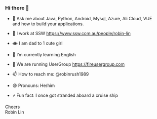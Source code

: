 ### Hi there 👋

* 💬 Ask me about Java, Python, Android, Mysql, Azure, Ali Cloud, VUE and how to build your applications.
* 🔭 I work at SSW https://www.ssw.com.au/people/robin-lin 
* 👪 I am dad to 1 cute girl 
 
* 🌱 I’m currently learning English 
* 👯 We are running UserGroup https://fireusergroup.com
* 📫 How to reach me: @robinrush1989  
* 😄 Pronouns: He/him  
* ⚡ Fun fact: I once got stranded aboard a cruise ship

Cheers  
Robin Lin  

<!--
**RobinRush/robinrush** is a ✨ _special_ ✨ repository because its `README.md` (this file) appears on your GitHub profile.

Here are some ideas to get you started:

- 🔭 I’m currently working on ...
- 🌱 I’m currently learning ...
- 👯 I’m looking to collaborate on ...
- 🤔 I’m looking for help with ...
- 💬 Ask me about ...
- 📫 How to reach me: ...
- 😄 Pronouns: ...
- ⚡ Fun fact: ...
-->

